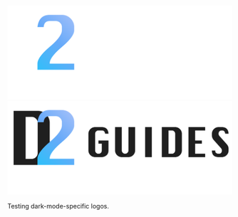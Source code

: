 <p align="center">
    <img src="https://github.com/bobby29831/d2guides/blob/e671d9134c8b4015cb93dfca9e6469aa0e928ba8/static/logos/dark-mode-logo.png?raw=true#gh-dark-mode-only" alt="D2 Guides"/>
    <img src="https://github.com/bobby29831/d2guides/blob/e671d9134c8b4015cb93dfca9e6469aa0e928ba8/static/logos/light-mode-logo.png?raw=true#gh-light-mode-only" alt="D2 Guides"/>
</p>


Testing dark-mode-specific logos.